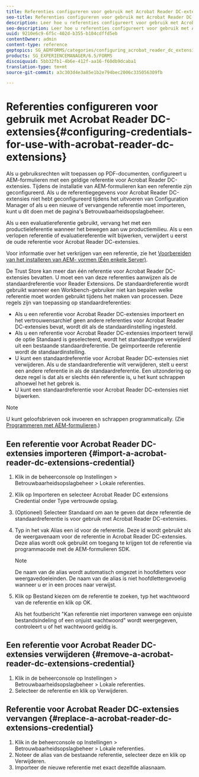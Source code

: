 ```yaml
---
title: Referenties configureren voor gebruik met Acrobat Reader DC-extensies
seo-title: Referenties configureren voor gebruik met Acrobat Reader DC-extensies
description: Leer hoe u referenties configureert voor gebruik met Acrobat Reader DC-extensies.
seo-description: Leer hoe u referenties configureert voor gebruik met Acrobat Reader DC-extensies.
uuid: 9210e6c9-6f5c-402d-b355-b104cdffd5eb
contentOwner: admin
content-type: reference
geptopics: SG_AEMFORMS/categories/configuring_acrobat_reader_dc_extensions
products: SG_EXPERIENCEMANAGER/6.5/FORMS
discoiquuid: 5bb32fb1-4b6e-412f-aa16-f60db9dcaba1
translation-type: tm+mt
source-git-commit: a3c303d4e3a85e1b2e794bec2006c335056309fb

---
```



# Referenties configureren voor gebruik met Acrobat Reader DC-extensies{#configuring-credentials-for-use-with-acrobat-reader-dc-extensions}

Als u gebruiksrechten wilt toepassen op PDF-documenten, configureert u AEM-formulieren met een geldige referentie voor Acrobat Reader DC-extensies. Tijdens de installatie van AEM-formulieren kan een referentie zijn geconfigureerd. Als u de referentiegegevens voor Acrobat Reader DC-extensies niet hebt geconfigureerd tijdens het uitvoeren van Configuration Manager of als u een nieuwe of vervangende referentie moet importeren, kunt u dit doen met de pagina&#39;s Betrouwbaarheidsopslagbeheer.

Als u een evaluatiereferentie gebruikt, vervang het met een productieleferentie wanneer het bewegen aan uw productiemilieu. Als u een verlopen referentie of evaluatiereferentie wilt bijwerken, verwijdert u eerst de oude referentie voor Acrobat Reader DC-extensies.

Voor informatie over het verkrijgen van een referentie, zie het [Voorbereiden van het installeren van AEM- vormen (Één enkele Server)](https://www.adobe.com/go/learn_aemforms_prepareInstallsingle_63).

De Trust Store kan meer dan één referentie voor Acrobat Reader DC-extensies bevatten. U moet een van deze referenties aanwijzen als de standaardreferentie voor Reader Extensions. De standaardreferentie wordt gebruikt wanneer een Workbench-gebruiker niet kan bepalen welke referentie moet worden gebruikt tijdens het maken van processen. Deze regels zijn van toepassing op standaardreferenties:

* Als u een referentie voor Acrobat Reader DC-extensies importeert en het vertrouwensarchief geen andere referenties voor Acrobat Reader DC-extensies bevat, wordt dit als de standaardinstelling ingesteld.
* Als u een referentie voor Acrobat Reader DC-extensies importeert terwijl de optie Standaard is geselecteerd, wordt het standaardtype verwijderd uit een bestaande standaardreferentie. De geïmporteerde referentie wordt de standaardinstelling.
* U kunt een standaardreferentie voor Acrobat Reader DC-extensies niet verwijderen. Als u de standaardreferentie wilt verwijderen, stelt u eerst een andere referentie in als de standaardreferentie. Een uitzondering op deze regel is dat als er slechts één referentie is, u het kunt schrappen alhoewel het het gebrek is.
* U kunt een standaardreferentie voor Acrobat Reader DC-extensies niet bijwerken.

>[!NOTE]
>
>U kunt geloofsbrieven ook invoeren en schrappen programmatically. (Zie [Programmeren met AEM-formulieren](https://www.adobe.com/go/learn_aemforms_programming_63).)

## Een referentie voor Acrobat Reader DC-extensies importeren {#import-a-acrobat-reader-dc-extensions-credential}

1. Klik in de beheerconsole op Instellingen > Betrouwbaarheidsopslagbeheer > Lokale referenties.
1. Klik op Importeren en selecteer Acrobat Reader DC extensions Credential onder Type vertrouwde opslag.
1. (Optioneel) Selecteer Standaard om aan te geven dat deze referentie de standaardreferentie is voor gebruik met Acrobat Reader DC-extensies.
1. Typ in het vak Alias een id voor de referentie. Deze id wordt gebruikt als de weergavenaam voor de referentie in Acrobat Reader DC-extensies. Deze alias wordt ook gebruikt om toegang te krijgen tot de referentie via programmacode met de AEM-formulieren SDK.

   >[!NOTE]
   >
   >De naam van de alias wordt automatisch omgezet in hoofdletters voor weergavedoeleinden. De naam van de alias is niet hoofdlettergevoelig wanneer u er in een proces naar verwijst.

1. Klik op Bestand kiezen om de referentie te zoeken, typ het wachtwoord van de referentie en klik op OK.

   Als het foutbericht &quot;Kan referentie niet importeren vanwege een onjuiste bestandsindeling of een onjuist wachtwoord&quot; wordt weergegeven, controleert u of het wachtwoord geldig is.

## Een referentie voor Acrobat Reader DC-extensies verwijderen {#remove-a-acrobat-reader-dc-extensions-credential}

1. Klik in de beheerconsole op Instellingen > Betrouwbaarheidsopslagbeheer > Lokale referenties.
1. Selecteer de referentie en klik op Verwijderen.

## Referentie voor Acrobat Reader DC-extensies vervangen {#replace-a-acrobat-reader-dc-extensions-credential}

1. Klik in de beheerconsole op Instellingen > Betrouwbaarheidsopslagbeheer > Lokale referenties.
1. Noteer de alias van de bestaande referentie, selecteer deze en klik op Verwijderen.
1. Importeer de nieuwe referentie met exact dezelfde aliasnaam.

